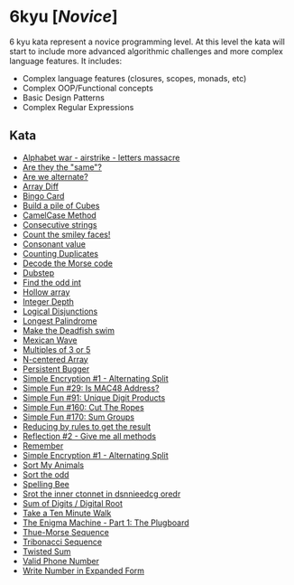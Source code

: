 # 6kyu [*Novice*]
6 kyu kata represent a novice programming level. At this level the kata will start to include more advanced algorithmic challenges and more complex language features. It includes:  
- Complex language features (closures, scopes, monads, etc)  
- Complex OOP/Functional concepts  
- Basic Design Patterns  
- Complex Regular Expressions

## Kata

- [Alphabet war - airstrike - letters massacre](https://www.codewars.com/kata/5938f5b606c3033f4700015a/)
- [Are they the "same"?](https://www.codewars.com/kata/are-they-the-same)  
- [Are we alternate?](https://www.codewars.com/kata/59325dc15dbb44b2440000af/)
- [Array Diff](https://www.codewars.com/kata/523f5d21c841566fde000009/) 
- [Bingo Card](https://www.codewars.com/kata/566d5e2e57d8fae53c00000c/)
- [Build a pile of Cubes](https://www.codewars.com/kata/5592e3bd57b64d00f3000047/)
- [CamelCase Method](https://www.codewars.com/kata/587731fda577b3d1b0001196/)
- [Consecutive strings](https://www.codewars.com/kata/consecutive-strings)  
- [Count the smiley faces!](https://www.codewars.com/kata/583203e6eb35d7980400002a/)
- [Consonant value](https://www.codewars.com/kata/59c633e7dcc4053512000073/)
- [Counting Duplicates](https://www.codewars.com/kata/54bf1c2cd5b56cc47f0007a1/)
- [Decode the Morse code](https://www.codewars.com/kata/decode-the-morse-code)  
- [Dubstep](https://www.codewars.com/kata/551dc350bf4e526099000ae5/)
- [Find the odd int](https://www.codewars.com/kata/find-the-odd-int) 
- [Hollow array](https://www.codewars.com/kata/59b72376460387017e000062)
- [Integer Depth](https://www.codewars.com/kata/59b401e24f98a813f9000026/)
- [Logical Disjunctions](https://www.codewars.com/kata/55b019265ff4eeef8c000039/)
- [Longest Palindrome](https://www.codewars.com/kata/54bb6f887e5a80180900046b/)
- [Make the Deadfish swim](https://www.codewars.com/kata/make-the-deadfish-swim)  
- [Mexican Wave](https://www.codewars.com/kata/mexican-wave/)
- [Multiples of 3 or 5](https://www.codewars.com/kata/multiples-of-3-or-5)  
- [N-centered Array](https://www.codewars.com/kata/59b06d83cf33953dbb000010)
- [Persistent Bugger](www.codewars.com/kata/persistent-bugger)  
- [Simple Encryption #1 - Alternating Split](https://www.codewars.com/kata/simple-encryption-number-1-alternating-split/)
- [Simple Fun #29: Is MAC48 Address?](https://www.codewars.com/kata/5886faac54a7111c21000072/)
- [Simple Fun #91: Unique Digit Products](https://www.codewars.com/kata/5897d94dd07028546c00009d/)
- [Simple Fun #160: Cut The Ropes](https://www.codewars.com/kata/58ad388555bf4c80e800001e/)
- [Simple Fun #170: Sum Groups](https://www.codewars.com/kata/58b3c2bd917a5caec0000017)
- [Reducing by rules to get the result](https://www.codewars.com/kata/585ba6dff59b3cef3f000132/)
- [Reflection #2 - Give me all methods](https://www.codewars.com/kata/5770e4a5f7d4d2e0e4000073/)
- [Remember](https://www.codewars.com/kata/55a243393fb3e87021000198/)
- [Simple Encryption #1 - Alternating Split](https://www.codewars.com/kata/simple-encryption-number-1-alternating-split)
- [Sort My Animals](https://www.codewars.com/kata/58ff1c8b13b001a5a50005b4/)
- [Sort the odd](https://www.codewars.com/kata/578aa45ee9fd15ff4600090d/)
- [Spelling Bee](https://www.codewars.com/kata/57d6b40fbfcdc5e9280002ee/)
- [Srot the inner ctonnet in dsnnieedcg oredr](https://www.codewars.com/kata/5898b4b71d298e51b600014b/)
- [Sum of Digits / Digital Root](https://www.codewars.com/kata/541c8630095125aba6000c00/)
- [Take a Ten Minute Walk](https://www.codewars.com/kata/take-a-ten-minute-walk) 
- [The Enigma Machine - Part 1: The Plugboard](https://www.codewars.com/kata/5523b97ac8f5025c45000900)
- [Thue-Morse Sequence](https://www.codewars.com/kata/591aa1752afcb02fa300002a)
- [Tribonacci Sequence](https://www.codewars.com/kata/556deca17c58da83c00002db/)
- [Twisted Sum](https://www.codewars.com/kata/527e4141bb2ea5ea4f00072f/)
- [Valid Phone Number](https://www.codewars.com/kata/525f47c79f2f25a4db000025)
- [Write Number in Expanded Form](https://www.codewars.com/kata/write-number-in-expanded-form/)
